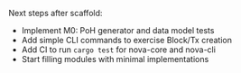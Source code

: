 Next steps after scaffold:

- Implement M0: PoH generator and data model tests
- Add simple CLI commands to exercise Block/Tx creation
- Add CI to run `cargo test` for nova-core and nova-cli
- Start filling modules with minimal implementations
